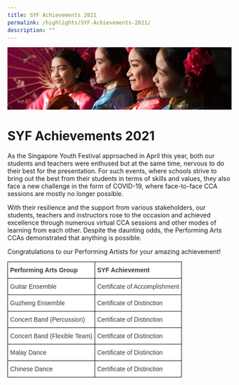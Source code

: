 ```yaml
---
title: SYF Achievements 2021
permalink: /highlights/SYF-Achievements-2021/
description: ""
---
```

![](/images/Highlights.jpg)

SYF Achievements 2021
=====================

As the Singapore Youth Festival approached in April this year, both our students and teachers were enthused but at the same time, nervous to do their best for the presentation. For such events, where schools strive to bring out the best from their students in terms of skills and values, they also face a new challenge in the form of COVID-19, where face-to-face CCA sessions are mostly no longer possible. 

  

With their resilience and the support from various stakeholders, our students, teachers and instructors rose to the occasion and achieved excellence through numerous virtual CCA sessions and other modes of learning from each other. Despite the daunting odds, the Performing Arts CCAs demonstrated that anything is possible. 

  

Congratulations to our Performing Artists for your amazing achievement!

<style type="text/css">
.tg  {border-collapse:collapse;border-spacing:0;}
.tg td{border-color:black;border-style:solid;border-width:1px;font-family:Arial, sans-serif;font-size:14px;
  overflow:hidden;padding:10px 5px;word-break:normal;}
.tg th{border-color:black;border-style:solid;border-width:1px;font-family:Arial, sans-serif;font-size:14px;
  font-weight:normal;overflow:hidden;padding:10px 5px;word-break:normal;}
.tg .tg-2ba9{background-color:#FFF;color:#313942;font-weight:bold;text-align:left;vertical-align:top}
.tg .tg-bzww{background-color:#FFF;color:#313942;text-align:left;vertical-align:top}
</style>
<table class="tg">
<thead>
  <tr>
    <th class="tg-2ba9">Performing Arts Group</th>
    <th class="tg-2ba9">SYF Achievement</th>
  </tr>
</thead>
<tbody>
  <tr>
    <td class="tg-bzww"><span style="font-weight:400;color:#313942">Guitar Ensemble</span></td>
    <td class="tg-bzww"><span style="font-weight:400;color:#313942">Certificate of Accomplishment</span></td>
  </tr>
  <tr>
    <td class="tg-bzww"><span style="font-weight:400;color:#313942">Guzheng Ensemble</span></td>
    <td class="tg-bzww"><span style="font-weight:400;color:#313942">Certificate of Distinction</span></td>
  </tr>
  <tr>
    <td class="tg-bzww"><span style="font-weight:400;color:#313942">Concert Band (Percussion)</span></td>
    <td class="tg-bzww"><span style="font-weight:400;color:#313942">Certificate of Distinction</span></td>
  </tr>
  <tr>
    <td class="tg-bzww"><span style="font-weight:400;color:#313942">Concert Band (Flexible Team)</span></td>
    <td class="tg-bzww"><span style="font-weight:400;color:#313942">Certificate of Distinction</span></td>
  </tr>
  <tr>
    <td class="tg-bzww"><span style="font-weight:400;color:#313942">Malay Dance</span></td>
    <td class="tg-bzww"><span style="font-weight:400;color:#313942">Certificate of Distinction</span></td>
  </tr>
  <tr>
    <td class="tg-bzww"><span style="font-weight:400;color:#313942">Chinese Dance </span></td>
    <td class="tg-bzww"><span style="font-weight:400;color:#313942">Certificate of Distinction</span></td>
  </tr>
</tbody>
</table>